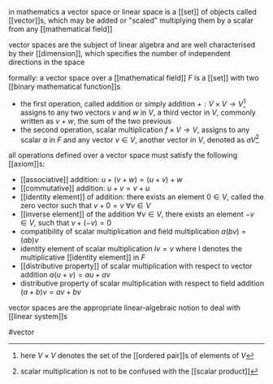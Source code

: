 in mathematics a vector space or linear  space is a [[set]] of objects called [[vector]]s,  which may be added or "scaled" multiplying them by a scalar from any [[mathematical field]]

vector spaces are the subject of linear algebra and are well characterised by their [[dimension]], which specifies the number of independent directions in the space

formally:
a vector space over a [[mathematical field]] $F$ is a [[set]] with two [[binary mathematical function]]s
- the first operation, called addition or simply addition $+ : V\times V\rightarrow V$[^1] assigns to any two vectors $v$ and $w$ in $V$, a third vector in $V$, commonly written as $v+w$, the sum of the two previous
- the second operation, scalar multiplication $f\times V\rightarrow V$, assigns  to any scalar $a$ in $F$ and any vector $v \in V$, another vector in $V$, denoted as $aV$[^2] 

all operations defined over a vector space must satisfy the following [[axiom]]s:
- [[associative]] addition:
	$u+(v+w)=(u+v)+w$
- [[commutative]] addition:
	$u+v=v+u$
- [[identity element]] of addition:
  there exists an element $0\in V$, called the zero vector such that $v+0=v\ \forall v\in V$
- [[inverse element]] of the addition
  $\forall v\in V$, there exists an element $-v \in V$, such that $v+(-v)=0$
- compatibility of scalar multiplication and field multiplication
  $a(bv)=(ab)v$
- identity element of scalar multiplication
  $lv = v$ where l denotes the multiplicative [[identity element]] in $F$
- [[distributive property]] of scalar multiplication with respect to vector addition
  $a(u+v)=au+av$
- distributive property of scalar multiplication with respect to field addition
  $(a+b)v = av+bv$


vector spaces are the appropriate linear-algebraic notion to deal with [[linear system]]s 

[^1]: here $V\times V$ denotes the set of the [[ordered pair]]s of elements of $V$
[^2]: scalar multiplication is not to be confused with the [[scalar product]]

#vector 